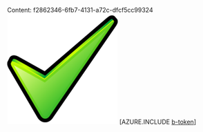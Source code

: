 Content: f2862346-6fb7-4131-a72c-dfcf5cc99324![image](c2ccb06f-36c1-4189-9c56-c9cb4ad62472.png)
[AZURE.INCLUDE [b-token](eb781374-bbbf-491d-9227-c134b4b34009.md)]
